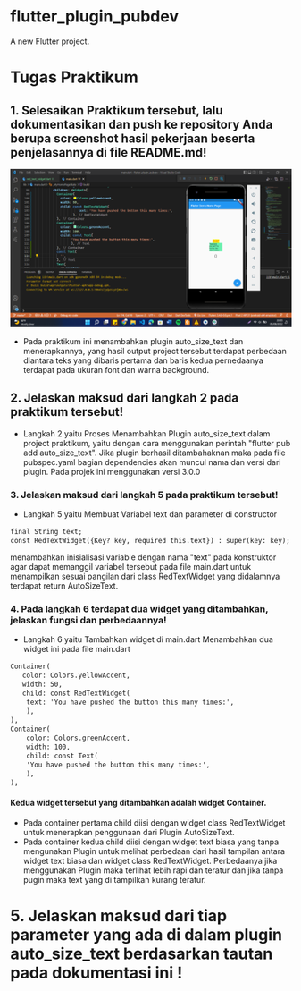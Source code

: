 # flutter_plugin_pubdev

A new Flutter project.

# Tugas Praktikum

## 1. Selesaikan Praktikum tersebut, lalu dokumentasikan dan push ke repository Anda berupa screenshot hasil pekerjaan beserta penjelasannya di file README.md!
![plot](images/1.png)
- Pada praktikum ini menambahkan plugin auto_size_text dan menerapkannya, yang hasil output project tersebut terdapat perbedaan diantara teks yang dibaris pertama dan baris kedua pernedaanya terdapat pada ukuran font dan warna background.
## 2. Jelaskan maksud dari langkah 2 pada praktikum tersebut!
- Langkah 2 yaitu Proses Menambahkan Plugin auto_size_text dalam project praktikum, yaitu dengan cara  menggunakan perintah "flutter pub add auto_size_text". Jika plugin berhasil ditambahaknan maka pada file pubspec.yaml bagian dependencies akan muncul nama dan versi dari plugin. Pada projek ini menggunakan versi 3.0.0

### 3. Jelaskan maksud dari langkah 5 pada praktikum tersebut!
- Langkah 5 yaitu Membuat Variabel text dan parameter di constructor
```
final String text;
const RedTextWidget({Key? key, required this.text}) : super(key: key);
```
menambahkan inisialisasi variable dengan nama "text" pada konstruktor agar dapat memanggil variabel tersebut pada file main.dart untuk menampilkan sesuai pangilan dari class RedTextWidget yang didalamnya terdapat return AutoSizeText.

### 4. Pada langkah 6 terdapat dua widget yang ditambahkan, jelaskan fungsi dan perbedaannya!
- Langkah 6 yaitu Tambahkan widget di main.dart
Menambahkan dua widget ini pada file main.dart
```
Container(
   color: Colors.yellowAccent,
   width: 50,
   child: const RedTextWidget(
	text: 'You have pushed the button this many times:',
	),
),
Container(
    color: Colors.greenAccent,
    width: 100,
    child: const Text(
	'You have pushed the button this many times:',
	),
),
```
#### Kedua widget tersebut yang ditambahkan adalah widget Container. 
- Pada container pertama child diisi dengan widget class RedTextWidget untuk menerapkan penggunaan dari  Plugin AutoSizeText. 
- Pada container kedua child diisi dengan widget text biasa yang tanpa mengunakan Plugin untuk melihat perbedaan dari hasil tampilan antara widget text biasa dan widget class RedTextWidget. Perbedaanya jika menggunakan Plugin maka terlihat lebih rapi dan teratur dan jika tanpa pugin maka text yang di tampilkan kurang teratur.

# 5. Jelaskan maksud dari tiap parameter yang ada di dalam plugin auto_size_text berdasarkan tautan pada dokumentasi ini ! 
